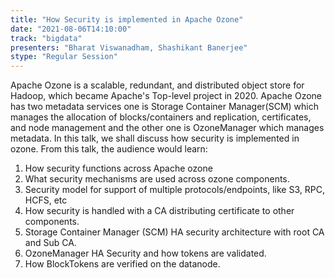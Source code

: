 ```yaml
---
title: "How Security is implemented in Apache Ozone"
date: "2021-08-06T14:10:00" 
track: "bigdata"
presenters: "Bharat Viswanadham, Shashikant Banerjee"
stype: "Regular Session"
---
```

Apache Ozone is a scalable, redundant, and distributed object store for Hadoop, which became Apache's Top-level project in 2020. Apache Ozone has two metadata services one is Storage Container Manager(SCM) which manages the allocation of blocks/containers and replication, certificates, and node management and the other one is OzoneManager which manages metadata. In this talk, we shall discuss how security is implemented in ozone.
 From this talk, the audience would learn:
 1. How security functions across Apache ozone
 2. What security mechanisms are used across ozone components.
 3. Security model for support of multiple protocols/endpoints, like S3, RPC, HCFS, etc
 4. How security is handled with a CA distributing certificate to other components.
 5. Storage Container Manager (SCM) HA security architecture with root CA and Sub CA.
 6. OzoneManager HA Security and how tokens are validated.
 8. How BlockTokens are verified on the datanode.